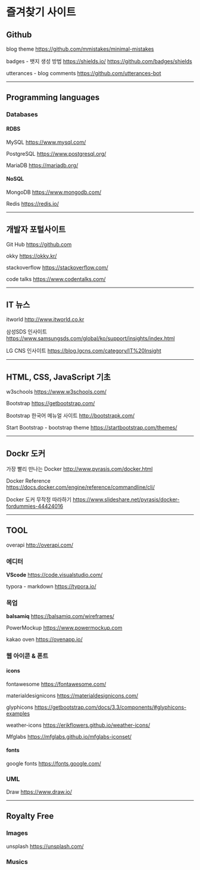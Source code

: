 # 즐겨찾기 사이트

## Github

blog theme <https://github.com/mmistakes/minimal-mistakes>

badges - 뱃지 생성 방법
<https://shields.io/> <https://github.com/badges/shields>

utterances - blog comments
<https://github.com/utterances-bot>

---

## Programming languages

### Databases

#### RDBS

MySQL <https://www.mysql.com/>

PostgreSQL <https://www.postgresql.org/>

MariaDB <https://mariadb.org/>

#### NoSQL

MongoDB <https://www.mongodb.com/>

Redis <https://redis.io/>

---

## 개발자 포털사이트

Git Hub <https://github.com>

okky <https://okky.kr/>

stackoverflow <https://stackoverflow.com/>

code talks <https://www.codentalks.com/>

---

## IT 뉴스

itworld <http://www.itworld.co.kr>

삼성SDS 인사이트 <https://www.samsungsds.com/global/ko/support/insights/index.html>

LG CNS 인사이트 <https://blog.lgcns.com/category/IT%20Insight>

---

## HTML, CSS, JavaScript 기초

w3schools <https://www.w3schools.com/>

Bootstrap
<https://getbootstrap.com/>

Bootstrap 한국어 메뉴얼 사이트 <http://bootstrapk.com/>

Start Bootstrap - bootstrap theme <https://startbootstrap.com/themes/>

---

## Dockr 도커

가장 빨리 만나는 Docker <http://www.pyrasis.com/docker.html>

Docker Reference <https://docs.docker.com/engine/reference/commandline/cli/>

Docker 도커 무작정 따라하기 <https://www.slideshare.net/pyrasis/docker-fordummies-44424016>

---

## TOOL

overapi
<http://overapi.com/>

### 에디터

**VScode** <https://code.visualstudio.com/>

typora - markdown <https://typora.io/>

### 목업

**balsamiq** <https://balsamiq.com/wireframes/>

PowerMockup <https://www.powermockup.com>

kakao oven <https://ovenapp.io/>

### 웹 아이콘 & 폰트

#### icons

fontawesome <https://fontawesome.com/>

materialdesignicons <https://materialdesignicons.com/>

glyphicons <https://getbootstrap.com/docs/3.3/components/#glyphicons-examples>

weather-icons <https://erikflowers.github.io/weather-icons/>

Mfglabs <https://mfglabs.github.io/mfglabs-iconset/>

#### fonts

google fonts <https://fonts.google.com/>

### UML

Draw <https://www.draw.io/>

---

## Royalty Free

### Images

unsplash <https://unsplash.com/>

### Musics
